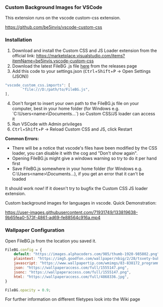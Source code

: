 ### Custom Background Images for VSCode

This extension runs on the vscode custom-css extension.

https://github.com/be5invis/vscode-custom-css

### Installation

1. Download and install the Custom CSS and JS Loader extension from the official link: https://marketplace.visualstudio.com/items?itemName=be5invis.vscode-custom-css
2. Download the latest FileBG .js file [here](https://github.com/mangoepic/vscode-fileBG/releases) from the releases page
3. Add this code to your settings.json (<kbd>Ctrl</kbd>+<kbd>Shift</kbd>+<kbd>P</kbd> -> Open Settings (JSON))
```javascript
"vscode_custom_css.imports": [
        "file:///D:/path/to/FileBG.js",
],
```
4. Don't forget to insert your own path to the FileBG.js file on your computer, best in your home folder (for Windows e.g. ´C:\Users\<name>\Documents...´) so Custom CSS/JS loader can access it
5. Run VSCode with Admin privileges
6. <kbd>Ctrl</kbd>+<kbd>Shift</kbd>+<kbd>P</kbd> -> Reload Custom CSS and JS, click Restart

**Common Errors:**
 - There will be a notice that vscode's files have been modified by the CSS loader, you can disable it with the cog and "Don't show again".
 - Opening FileBG.js might give a windows warning so try to do it per hand first
 - Save FileBG.js somewhere in your home folder (for Windows e.g. C:\Users\<name>\Documents...), if you get an error that it can't be loaded

It should work now! If it doesn't try to bugfix the Custom CSS JS loader extension.

Custom background images for languages in vscode. Quick Demonstration:

https://user-images.githubusercontent.com/71931749/133819638-9b65fea0-573f-4861-ad69-fe88564c916a.mp4


### Wallpaper Configuration

Open FileBG.js from the location you saved it.

```javascript
FileBG.config = {
    default: "https://images.alphacoders.com/985/thumb-1920-985802.png",
    plaintext: "https://img5.goodfon.com/wallpaper/nbig/2/28/tsvety-buket-bloknot-1.jpg",
    javascript: "https://www.wallpapertip.com/wmimgs/83-838172_programming-javascript.jpg",
    json: "https://wallpaperaccess.com/full/1555147.png",
    jsonc: "https://wallpaperaccess.com/full/1555147.png",
    html: "https://wallpaperaccess.com/full/4868336.jpg",
}

FileBG.opacity = 0.9;
```

For further information on different filetypes look into the Wiki page
